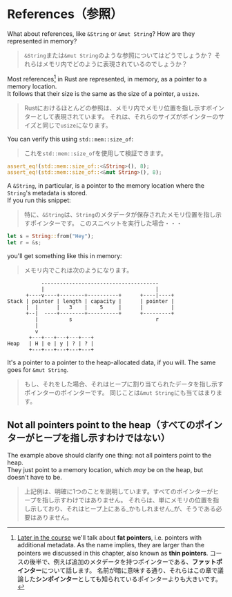 # References（参照）

What about references, like `&String` or `&mut String`? How are they represented in memory?

> `&String`または`&mut String`のような参照についてはどうでしょうか？
> それらはメモリ内でどのように表現されているのでしょうか？

Most references[^fat] in Rust are represented, in memory, as a pointer to a memory location.\
It follows that their size is the same as the size of a pointer, a `usize`.

> Rustにおけるほとんどの参照は、メモリ内でメモリ位置を指し示すポインターとして表現されています。
> それは、それらのサイズがポインターのサイズと同じで`usize`になります。

You can verify this using `std::mem::size_of`:

> これを`std::mem::size_of`を使用して検証できます。

```rust
assert_eq!(std::mem::size_of::<&String>(), 8);
assert_eq!(std::mem::size_of::<&mut String>(), 8);
```

A `&String`, in particular, is a pointer to the memory location where the `String`'s metadata is stored.\
If you run this snippet:

> 特に、`&String`は、`String`のメタデータが保存されたメモリ位置を指し示すポインターです。
> このスニペットを実行した場合・・・

```rust
let s = String::from("Hey");
let r = &s;
```

you'll get something like this in memory:

> メモリ内でこれは次のようになります。

```text
           --------------------------------------
           |                                    |
      +----v----+--------+----------+      +----|----+
Stack | pointer | length | capacity |      | pointer |
      |  |      |   3    |    5     |      |         |
      +--|  ----+--------+----------+      +---------+
         |          s                           r
         |
         v
       +---+---+---+---+---+
Heap   | H | e | y | ? | ? |
       +---+---+---+---+---+
```

It's a pointer to a pointer to the heap-allocated data, if you will.
The same goes for `&mut String`.

> もし、それをした場合、それはヒープに割り当てられたデータを指し示すポインターのポインターです。
> 同じことは`&mut String`にも当てはまります。

## Not all pointers point to the heap（すべてのポインターがヒープを指し示すわけではない）

The example above should clarify one thing: not all pointers point to the heap.\
They just point to a memory location, which _may_ be on the heap, but doesn't have to be.

> 上記例は、明確に1つのことを説明しています。すべてのポインターがヒープを指し示すわけではありません。
> それらは、単にメモリの位置を指し示しており、それはヒープ上にある_かもしれません_が、そうである必要はありません。

[^fat]: [Later in the course](../04_traits/06_str_slice.md) we'll talk about **fat pointers**,
i.e. pointers with additional metadata. As the name implies, they are larger than
the pointers we discussed in this chapter, also known as **thin pointers**.
コースの後半で、例えば追加のメタデータを持つポインターである、**ファットポインター**について話します。
名前が暗に意味する通り、それらはこの章で議論した**シンポインター**としても知られているポインターよりも大きいです。
